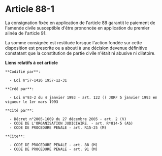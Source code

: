 # Article 88-1

La consignation fixée en application de l'article 88 garantit le paiement de l'amende civile susceptible d'être prononcée en
application du premier alinéa de l'article 91.

La somme consignée est restituée lorsque l'action fondée sur cette disposition est prescrite ou a abouti à une décision
devenue définitive constatant que la constitution de partie civile n'était ni abusive ni dilatoire.

**Liens relatifs à cet article**

	**Codifié par**:

	  - Loi n°57-1426 1957-12-31

	**Créé par**:

	  - Loi n°93-2 du 4 janvier 1993 - art. 122 () JORF 5 janvier 1993 en vigueur le 1er mars 1993

	**Cité par**:

	  - Décret n°2005-1669 du 27 décembre 2005 - art. 2 (V)
	  - CODE DE L'ORGANISATION JUDICIAIRE. - art. R*814-5 (Ab)
	  - CODE DE PROCEDURE PENALE - art. R15-25 (M)

	**Cite**:

	  - CODE DE PROCEDURE PENALE - art. 88 (M)
	  - CODE DE PROCEDURE PENALE - art. 91 (M)
